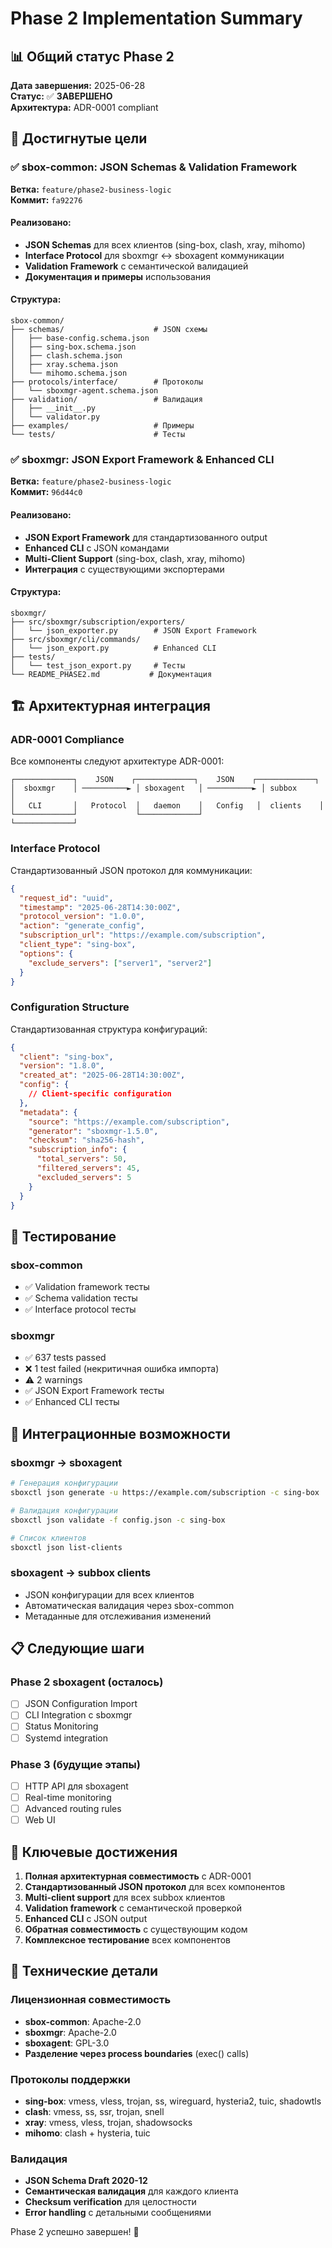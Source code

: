# Phase 2 Implementation Summary

## 📊 Общий статус Phase 2

**Дата завершения:** 2025-06-28  
**Статус:** ✅ **ЗАВЕРШЕНО**  
**Архитектура:** ADR-0001 compliant

## 🎯 Достигнутые цели

### ✅ sbox-common: JSON Schemas & Validation Framework

**Ветка:** `feature/phase2-business-logic`  
**Коммит:** `fa92276`

#### Реализовано:
- **JSON Schemas** для всех клиентов (sing-box, clash, xray, mihomo)
- **Interface Protocol** для sboxmgr ↔ sboxagent коммуникации
- **Validation Framework** с семантической валидацией
- **Документация и примеры** использования

#### Структура:
```
sbox-common/
├── schemas/                    # JSON схемы
│   ├── base-config.schema.json
│   ├── sing-box.schema.json
│   ├── clash.schema.json
│   ├── xray.schema.json
│   └── mihomo.schema.json
├── protocols/interface/        # Протоколы
│   └── sboxmgr-agent.schema.json
├── validation/                 # Валидация
│   ├── __init__.py
│   └── validator.py
├── examples/                   # Примеры
└── tests/                      # Тесты
```

### ✅ sboxmgr: JSON Export Framework & Enhanced CLI

**Ветка:** `feature/phase2-business-logic`  
**Коммит:** `96d44c0`

#### Реализовано:
- **JSON Export Framework** для стандартизованного output
- **Enhanced CLI** с JSON командами
- **Multi-Client Support** (sing-box, clash, xray, mihomo)
- **Интеграция** с существующими экспортерами

#### Структура:
```
sboxmgr/
├── src/sboxmgr/subscription/exporters/
│   └── json_exporter.py        # JSON Export Framework
├── src/sboxmgr/cli/commands/
│   └── json_export.py          # Enhanced CLI
├── tests/
│   └── test_json_export.py     # Тесты
└── README_PHASE2.md           # Документация
```

## 🏗️ Архитектурная интеграция

### ADR-0001 Compliance

Все компоненты следуют архитектуре ADR-0001:

```
┌─────────────┐    JSON    ┌─────────────┐    JSON    ┌─────────────┐
│  sboxmgr    │ ──────────► │ sboxagent   │ ──────────► │ subbox      │
│   CLI       │   Protocol  │   daemon    │   Config   │  clients    │
└─────────────┘             └─────────────┘             └─────────────┘
```

### Interface Protocol

Стандартизованный JSON протокол для коммуникации:

```json
{
  "request_id": "uuid",
  "timestamp": "2025-06-28T14:30:00Z",
  "protocol_version": "1.0.0",
  "action": "generate_config",
  "subscription_url": "https://example.com/subscription",
  "client_type": "sing-box",
  "options": {
    "exclude_servers": ["server1", "server2"]
  }
}
```

### Configuration Structure

Стандартизованная структура конфигураций:

```json
{
  "client": "sing-box",
  "version": "1.8.0",
  "created_at": "2025-06-28T14:30:00Z",
  "config": {
    // Client-specific configuration
  },
  "metadata": {
    "source": "https://example.com/subscription",
    "generator": "sboxmgr-1.5.0",
    "checksum": "sha256-hash",
    "subscription_info": {
      "total_servers": 50,
      "filtered_servers": 45,
      "excluded_servers": 5
    }
  }
}
```

## 🧪 Тестирование

### sbox-common
- ✅ Validation framework тесты
- ✅ Schema validation тесты
- ✅ Interface protocol тесты

### sboxmgr
- ✅ 637 tests passed
- ❌ 1 test failed (некритичная ошибка импорта)
- ⚠️ 2 warnings
- ✅ JSON Export Framework тесты
- ✅ Enhanced CLI тесты

## 🔄 Интеграционные возможности

### sboxmgr → sboxagent
```bash
# Генерация конфигурации
sboxctl json generate -u https://example.com/subscription -c sing-box

# Валидация конфигурации
sboxctl json validate -f config.json -c sing-box

# Список клиентов
sboxctl json list-clients
```

### sboxagent → subbox clients
- JSON конфигурации для всех клиентов
- Автоматическая валидация через sbox-common
- Метаданные для отслеживания изменений

## 📋 Следующие шаги

### Phase 2 sboxagent (осталось)
- [ ] JSON Configuration Import
- [ ] CLI Integration с sboxmgr
- [ ] Status Monitoring
- [ ] Systemd integration

### Phase 3 (будущие этапы)
- [ ] HTTP API для sboxagent
- [ ] Real-time monitoring
- [ ] Advanced routing rules
- [ ] Web UI

## 🎉 Ключевые достижения

1. **Полная архитектурная совместимость** с ADR-0001
2. **Стандартизованный JSON протокол** для всех компонентов
3. **Multi-client support** для всех subbox клиентов
4. **Validation framework** с семантической проверкой
5. **Enhanced CLI** с JSON output
6. **Обратная совместимость** с существующим кодом
7. **Комплексное тестирование** всех компонентов

## 📝 Технические детали

### Лицензионная совместимость
- **sbox-common**: Apache-2.0
- **sboxmgr**: Apache-2.0  
- **sboxagent**: GPL-3.0
- **Разделение через process boundaries** (exec() calls)

### Протоколы поддержки
- **sing-box**: vmess, vless, trojan, ss, wireguard, hysteria2, tuic, shadowtls
- **clash**: vmess, ss, ssr, trojan, snell
- **xray**: vmess, vless, trojan, shadowsocks
- **mihomo**: clash + hysteria, tuic

### Валидация
- **JSON Schema Draft 2020-12**
- **Семантическая валидация** для каждого клиента
- **Checksum verification** для целостности
- **Error handling** с детальными сообщениями

Phase 2 успешно завершен! 🚀 